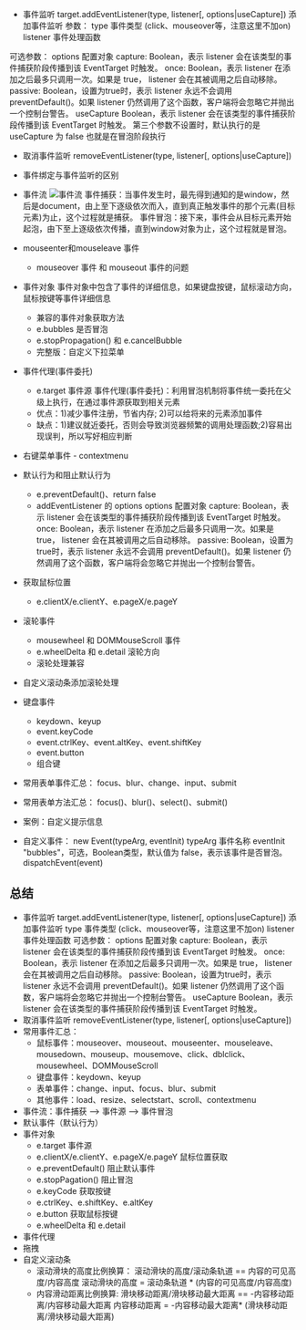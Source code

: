 - 事件监听
target.addEventListener(type, listener[, options|useCapture]) 添加事件监听
参数：
   type 事件类型 (click、mouseover等，注意这里不加on)
   listener 事件处理函数

可选参数：
    options 配置对象
        capture:  Boolean，表示 listener 会在该类型的事件捕获阶段传播到该 EventTarget 时触发。
        once:  Boolean，表示 listener 在添加之后最多只调用一次。如果是 true， listener 会在其被调用之后自动移除。
        passive: Boolean，设置为true时，表示 listener 永远不会调用 preventDefault()。如果 listener 仍然调用了这个函数，客户端将会忽略它并抛出一个控制台警告。
    useCapture Boolean，表示 listener 会在该类型的事件捕获阶段传播到该 EventTarget 时触发。
    第三个参数不设置时，默认执行的是 useCapture 为 false 也就是在冒泡阶段执行

- 取消事件监听
    removeEventListener(type, listener[, options|useCapture])

- 事件绑定与事件监听的区别

- 事件流
![事件流](./事件流.png)
事件捕获：当事件发生时，最先得到通知的是window，然后是document，由上至下逐级依次而入，直到真正触发事件的那个元素(目标元素)为止，这个过程就是捕获。
事件冒泡：接下来，事件会从目标元素开始起泡，由下至上逐级依次传播，直到window对象为止，这个过程就是冒泡。


- mouseenter和mouseleave 事件
    - mouseover 事件 和 mouseout 事件的问题

- 事件对象
    事件对象中包含了事件的详细信息，如果键盘按键，鼠标滚动方向，鼠标按键等事件详细信息
    - 兼容的事件对象获取方法
    - e.bubbles 是否冒泡
    - e.stopPropagation() 和 e.cancelBubble
    - 完整版：自定义下拉菜单

- 事件代理(事件委托)  
    - e.target 事件源
    事件代理(事件委托)：利用冒泡机制将事件统一委托在父级上执行，在通过事件源获取到相关元素
    - 优点：1)减少事件注册，节省内存; 2)可以给将来的元素添加事件
    - 缺点：1)建议就近委托，否则会导致浏览器频繁的调用处理函数;2)容易出现误判，所以写好相应判断

- 右键菜单事件 - contextmenu
- 默认行为和阻止默认行为
    - e.preventDefault()、return false
    - addEventListener 的 options
        options 配置对象
        capture:  Boolean，表示 listener 会在该类型的事件捕获阶段传播到该 EventTarget 时触发。
        once:  Boolean，表示 listener 在添加之后最多只调用一次。如果是 true， listener 会在其被调用之后自动移除。
        passive: Boolean，设置为true时，表示 listener 永远不会调用 preventDefault()。如果 listener 仍然调用了这个函数，客户端将会忽略它并抛出一个控制台警告。
- 获取鼠标位置
    - e.clientX/e.clientY、e.pageX/e.pageY

- 滚轮事件
    - mousewheel 和 DOMMouseScroll 事件
    - e.wheelDelta 和 e.detail 滚轮方向
    - 滚轮处理兼容
- 自定义滚动条添加滚轮处理   
- 键盘事件
    - keydown、keyup
    - event.keyCode
    - event.ctrlKey、event.altKey、event.shiftKey
    - event.button
    - 组合键

- 常用表单事件汇总：
    focus、blur、change、input、submit
- 常用表单方法汇总：
    focus()、blur()、select()、submit()
- 案例：自定义提示信息

- 自定义事件：
new Event(typeArg, eventInit)
    typeArg 事件名称
    eventInit
        "bubbles"，可选，Boolean类型，默认值为 false，表示该事件是否冒泡。
dispatchEvent(event)

## 总结
- 事件监听
    target.addEventListener(type, listener[, options|useCapture]) 添加事件监听
    type 事件类型 (click、mouseover等，注意这里不加on)
    listener 事件处理函数
    可选参数：
        options 配置对象
            capture:  Boolean，表示 listener 会在该类型的事件捕获阶段传播到该 EventTarget 时触发。
            once:  Boolean，表示 listener 在添加之后最多只调用一次。如果是 true， listener 会在其被调用之后自动移除。
            passive: Boolean，设置为true时，表示 listener 永远不会调用 preventDefault()。如果 listener 仍然调用了这个函数，客户端将会忽略它并抛出一个控制台警告。
        useCapture Boolean，表示 listener 会在该类型的事件捕获阶段传播到该 EventTarget 时触发。
- 取消事件监听 removeEventListener(type, listener[, options|useCapture])
- 常用事件汇总：
    - 鼠标事件：mouseover、mouseout、mouseenter、mouseleave、mousedown、mouseup、mousemove、click、dblclick、mousewheel、DOMMouseScroll
    - 键盘事件：keydown、keyup
    - 表单事件：change、input、focus、blur、submit
    - 其他事件：load、resize、selectstart、scroll、contextmenu
- 事件流：事件捕获 --> 事件源 --> 事件冒泡
- 默认事件（默认行为）
- 事件对象
    - e.target 事件源
    - e.clientX/e.clientY、e.pageX/e.pageY 鼠标位置获取
    - e.preventDefault() 阻止默认事件
    - e.stopPagation() 阻止冒泡
    - e.keyCode 获取按键
    - e.ctrlKey、e.shiftKey、e.altKey 
    - e.button 获取鼠标按键
    - e.wheelDelta 和 e.detail
- 事件代理
- 拖拽
- 自定义滚动条   
    - 滚动滑块的高度比例换算：
        滚动滑块的高度/滚动条轨道 == 内容的可见高度/内容高度
        滚动滑块的高度 = 滚动条轨道 * (内容的可见高度/内容高度)
    - 内容滑动距离比例换算:
        滑块移动距离/滑块移动最大距离 == -内容移动距离/内容移动最大距离
        内容移动距离 = -内容移动最大距离* (滑块移动距离/滑块移动最大距离)
